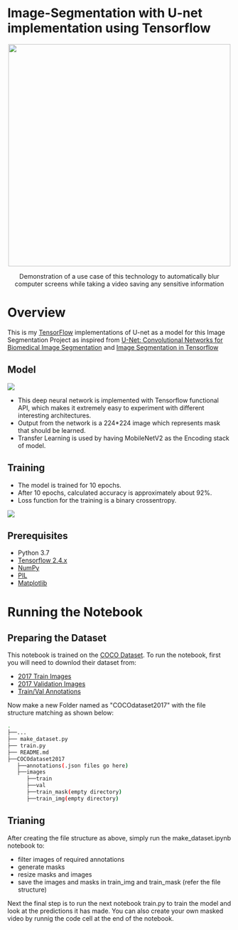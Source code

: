 # Image-Segmentation with U-net implementation using Tensorflow
<p align="center" height=50px><img src="https://i.imgur.com/uPFlRXT.gif" height="500"> </p> 
<p align="center">Demonstration of a use case of this technology to automatically blur computer screens while taking a video saving any sensitive information</p>

# Overview
This is my [TensorFlow](https://www.tensorflow.org/) implementations of U-net as a model for this Image Segmentation Project as inspired from
[U-Net: Convolutional Networks for Biomedical Image Segmentation](https://arxiv.org/abs/1505.04597) and [Image Segmentation in Tensorflow](https://www.tensorflow.org/tutorials/images/segmentation?hl=en)

## Model
<img src="https://i.imgur.com/UoCegKZ.png">

- This deep neural network is implemented with Tensorflow functional API, which makes it extremely easy to experiment with different interesting architectures.
- Output from the network is a 224*224 image which represents mask that should be learned.
- Transfer Learning is used by having MobileNetV2 as the Encoding stack of model. 

## Training

- The model is trained for 10 epochs.
- After 10 epochs, calculated accuracy is approximately about 92%.
- Loss function for the training is a binary crossentropy.

<img src="https://i.imgur.com/puAtRH7.png">

## Prerequisites

- Python 3.7
- [Tensorflow 2.4.x](https://github.com/tensorflow/tensorflow/)
- [NumPy](http://www.numpy.org/)
- [PIL](https://pillow.readthedocs.io/en/stable/)
- [Matplotlib](https://matplotlib.org/)

# Running the Notebook

## Preparing the Dataset

This notebook is trained on the [COCO Dataset](https://cocodataset.org/#home). To run the notebook, first you will need to downlod their dataset from:

- [2017 Train Images](http://images.cocodataset.org/zips/train2017.zip)
- [2017 Validation Images](http://images.cocodataset.org/zips/val2017.zip)
- [Train/Val Annotations](http://images.cocodataset.org/annotations/annotations_trainval2017.zip)

Now make a new Folder named as "COCOdataset2017" with the file structure matching as shown below:

```bash
.
├──...
├── make_dataset.py                   
├── train.py
├── README.md
├──COCOdataset2017
   ├──annotations(.json files go here)
   ├──images
      ├──train
      ├──val
      ├──train_mask(empty directory)
      ├──train_img(empty directory)
```
## Trianing

After creating the file structure as above, simply run the make_dataset.ipynb notebook to:
- filter images of required annotations
- generate masks
- resize masks and images  
- save the images and masks in train_img and train_mask (refer the file structure)

Next the final step is to run the next notebook train.py to train the model and look at the predictions it has made. You can also create your own masked video by runnig the code cell at the end of the notebook.


